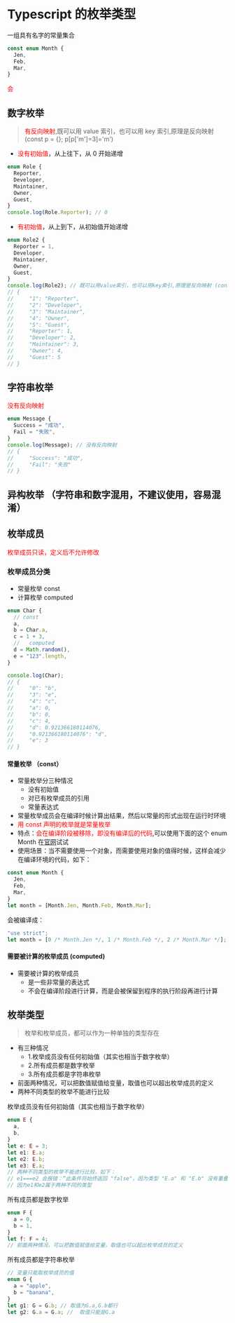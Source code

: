 # Typescript 的枚举类型

一组具有名字的常量集合

```typescript
const enum Month {
  Jen,
  Feb,
  Mar,
}
```

<font color=red>会</font>

## 数字枚举

> <font color=red>有反向映射</font>,既可以用 value 索引，也可以用 key 索引,原理是反向映射 (const p = {}; p[p['m']=3]='m')

- <font color=red>没有初始值</font>，从上往下，从 0 开始递增

```typescript
enum Role {
  Reporter,
  Developer,
  Maintainer,
  Owner,
  Guest,
}
console.log(Role.Reporter); // 0
```

- <font color=red>有初始值</font>，从上到下，从初始值开始递增

```typescript
enum Role2 {
  Reporter = 1,
  Developer,
  Maintainer,
  Owner,
  Guest,
}
console.log(Role2); // 既可以用value索引，也可以用key索引,原理是反向映射 (const p = {}; p[p['m']=3]='m')
// {
//     "1": "Reporter",
//     "2": "Developer",
//     "3": "Maintainer",
//     "4": "Owner",
//     "5": "Guest",
//     "Reporter": 1,
//     "Developer": 2,
//     "Maintainer": 3,
//     "Owner": 4,
//     "Guest": 5
// }
```

## 字符串枚举

<font color=red>没有反向映射</font>

```typescript
enum Message {
  Success = "成功",
  Fail = "失败",
}
console.log(Message); // 没有反向映射
// {
//     "Success": "成功",
//     "Fail": "失败"
// }
```

## 异构枚举 （字符串和数字混用，不建议使用，容易混淆）

## 枚举成员

<font color=red>枚举成员只读，定义后不允许修改</font>

### 枚举成员分类

- 常量枚举 const
- 计算枚举 computed

```typescript
enum Char {
  // const
  a,
  b = Char.a,
  c = 1 + 3,
  //   computed
  d = Math.random(),
  e = "123".length,
}

console.log(Char);
// {
//     "0": "b",
//     "3": "e",
//     "4": "c",
//     "a": 0,
//     "b": 0,
//     "c": 4,
//     "d": 0.921366180114076,
//     "0.921366180114076": "d",
//     "e": 3
// }
```

#### 常量枚举 （const）

- 常量枚举分三种情况
  - 没有初始值
  - 对已有枚举成员的引用
  - 常量表达式
- 常量枚举成员会在编译时候计算出结果，然后以常量的形式出现在运行时环境
- <font color=red>用 const 声明的枚举就是常量枚举</font>
- 特点：<font color=red>会在编译阶段被移除，即没有编译后的代码</font>,可以使用下面的这个 enum Month 在[官网](https://www.typescriptlang.org/zh/play?#code/FAGwpgLgBAFmIgPYC4oGcICcCWA7A5lALxQBEgNN6AAcoFRyEapA3EA)试试
- 使用场景：当不需要使用一个对象，而需要使用对象的值得时候，这样会减少在编译环境的代码，如下：

```typescript
const enum Month {
  Jen,
  Feb,
  Mar,
}
let month = [Month.Jen, Month.Feb, Month.Mar];
```

会被编译成：

```javascript
"use strict";
let month = [0 /* Month.Jen */, 1 /* Month.Feb */, 2 /* Month.Mar */];
```

#### 需要被计算的枚举成员 (computed)

- 需要被计算的枚举成员
  - 是一些非常量的表达式
  - 不会在编译阶段进行计算，而是会被保留到程序的执行阶段再进行计算

## 枚举类型

> 枚举和枚举成员，都可以作为一种单独的类型存在

- 有三种情况
  - 1.枚举成员没有任何初始值（其实也相当于数字枚举）
  - 2.所有成员都是数字枚举
  - 3.所有成员都是字符串枚举
- 前面两种情况，可以把数值赋值给变量，取值也可以超出枚举成员的定义
- 两种不同类型的枚举不能进行比较

枚举成员没有任何初始值（其实也相当于数字枚举）

```typescript
enum E {
  a,
  b,
}
let e: E = 3;
let e1: E.a;
let e2: E.b;
let e3: E.a;
// 两种不同类型的枚举不能进行比较，如下：
// e1===e2 会报错：“此条件将始终返回 "false"，因为类型 "E.a" 和 "E.b" 没有重叠”
// 因为e1和e2属于两种不同的类型
```

所有成员都是数字枚举

```typescript
enum F {
  a = 0,
  b = 1,
}
let f: F = 4;
// 前面两种情况，可以把数值赋值给变量，取值也可以超出枚举成员的定义
```

所有成员都是字符串枚举

```typescript
// 变量只能取枚举成员的值
enum G {
  a = "apple",
  b = "banana",
}
let g1: G = G.b; // 取值为G.a,G.b都行
let g2: G.a = G.a; //  取值只能是G.a
```
